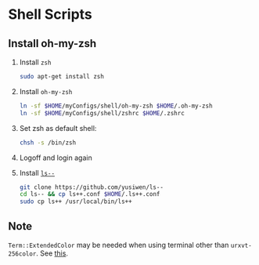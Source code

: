 # Shell Scripts

## Install oh-my-zsh

1. Install `zsh`

    ```sh
    sudo apt-get install zsh
    ```

1. Install `oh-my-zsh`

    ```sh
    ln -sf $HOME/myConfigs/shell/oh-my-zsh $HOME/.oh-my-zsh
    ln -sf $HOME/myConfigs/shell/zshrc $HOME/.zshrc
    ```

1. Set zsh as default shell:

   ```sh
   chsh -s /bin/zsh
   ```

1. Logoff and login again

1. Install [`ls--`](https://github.com/yusiwen/ls--)

    ```sh
    git clone https://github.com/yusiwen/ls--
    cd ls-- && cp ls++.conf $HOME/.ls++.conf
    sudo cp ls++ /usr/local/bin/ls++
    ```

## Note

`Term::ExtendedColor` may be needed when using terminal other than `urxvt-256color`. See [this](https://github.com/trapd00r/Term-ExtendedColor).

